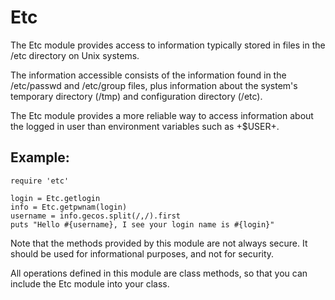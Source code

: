 # Etc

The Etc module provides access to information typically stored in files in the
/etc directory on Unix systems.

The information accessible consists of the information found in the
/etc/passwd and /etc/group files, plus information about the system's
temporary directory (/tmp) and configuration directory (/etc).

The Etc module provides a more reliable way to access information about the
logged in user than environment variables such as +$USER+.

## Example:

    require 'etc'

    login = Etc.getlogin
    info = Etc.getpwnam(login)
    username = info.gecos.split(/,/).first
    puts "Hello #{username}, I see your login name is #{login}"

Note that the methods provided by this module are not always secure. It should
be used for informational purposes, and not for security.

All operations defined in this module are class methods, so that you can
include the Etc module into your class.

